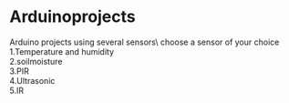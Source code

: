 # Arduinoprojects
Arduino projects using several sensors\ 
choose a sensor of your choice\
1.Temperature and humidity\
2.soilmoisture\
3.PIR\
4.Ultrasonic\
5.IR
